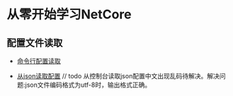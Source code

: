 # 从零开始学习NetCore

## 配置文件读取

- [命令行配置读取](https://github.com/coderdp/StartNetCore/blob/master/CommandLineSample/CommandLineSample/Program.cs)

- [从json读取配置](https://github.com/coderdp/StartNetCore/blob/master/CommandLineSample/JsonConfigSample/Program.cs) // todo 从控制台读取json配置中文出现乱码待解决。解决问题:json文件编码格式为utf-8时，输出格式正确。

